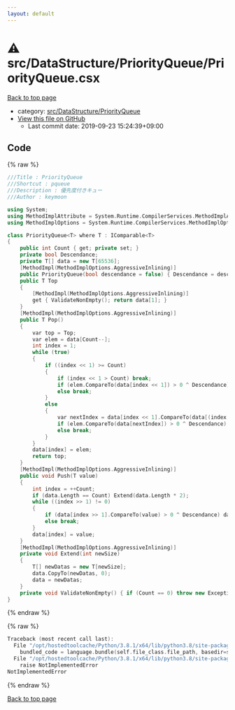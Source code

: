```yaml
---
layout: default
---
```


<!-- mathjax config similar to math.stackexchange -->
<script type="text/javascript" async
  src="https://cdnjs.cloudflare.com/ajax/libs/mathjax/2.7.5/MathJax.js?config=TeX-MML-AM_CHTML">
</script>
<script type="text/x-mathjax-config">
  MathJax.Hub.Config({
    TeX: { equationNumbers: { autoNumber: "AMS" }},
    tex2jax: {
      inlineMath: [ ['$','$'] ],
      processEscapes: true
    },
    "HTML-CSS": { matchFontHeight: false },
    displayAlign: "left",
    displayIndent: "2em"
  });
</script>

<script type="text/javascript" src="https://cdnjs.cloudflare.com/ajax/libs/jquery/3.4.1/jquery.min.js"></script>
<script src="https://cdn.jsdelivr.net/npm/jquery-balloon-js@1.1.2/jquery.balloon.min.js" integrity="sha256-ZEYs9VrgAeNuPvs15E39OsyOJaIkXEEt10fzxJ20+2I=" crossorigin="anonymous"></script>
<script type="text/javascript" src="../../../../assets/js/copy-button.js"></script>
<link rel="stylesheet" href="../../../../assets/css/copy-button.css" />


# :warning: src/DataStructure/PriorityQueue/PriorityQueue.csx

<a href="../../../../index.html">Back to top page</a>

* category: <a href="../../../../index.html#4bda892af511097f2ae4ab1d2c6f0901">src/DataStructure/PriorityQueue</a>
* <a href="{{ site.github.repository_url }}/blob/master/src/DataStructure/PriorityQueue/PriorityQueue.csx">View this file on GitHub</a>
    - Last commit date: 2019-09-23 15:24:39+09:00




## Code

<a id="unbundled"></a>
{% raw %}
```cpp
﻿///Title : PriorityQueue
///Shortcut : pqueue
///Description : 優先度付きキュー
///Author : keymoon

using System;
using MethodImplAttribute = System.Runtime.CompilerServices.MethodImplAttribute;
using MethodImplOptions = System.Runtime.CompilerServices.MethodImplOptions;

class PriorityQueue<T> where T : IComparable<T>
{
    public int Count { get; private set; }
    private bool Descendance;
    private T[] data = new T[65536];
    [MethodImpl(MethodImplOptions.AggressiveInlining)]
    public PriorityQueue(bool descendance = false) { Descendance = descendance; }
    public T Top
    {
        [MethodImpl(MethodImplOptions.AggressiveInlining)]
        get { ValidateNonEmpty(); return data[1]; }
    }
    [MethodImpl(MethodImplOptions.AggressiveInlining)]
    public T Pop()
    {
        var top = Top;
        var elem = data[Count--];
        int index = 1;
        while (true)
        {
            if ((index << 1) >= Count)
            {
                if (index << 1 > Count) break;
                if (elem.CompareTo(data[index << 1]) > 0 ^ Descendance) data[index] = data[index <<= 1];
                else break;
            }
            else
            {
                var nextIndex = data[index << 1].CompareTo(data[(index << 1) + 1]) <= 0 ^ Descendance ? (index << 1) : (index << 1) + 1;
                if (elem.CompareTo(data[nextIndex]) > 0 ^ Descendance) data[index] = data[index = nextIndex];
                else break;
            }
        }
        data[index] = elem;
        return top;
    }
    [MethodImpl(MethodImplOptions.AggressiveInlining)]
    public void Push(T value)
    {
        int index = ++Count;
        if (data.Length == Count) Extend(data.Length * 2);
        while ((index >> 1) != 0)
        {
            if (data[index >> 1].CompareTo(value) > 0 ^ Descendance) data[index] = data[index >>= 1];
            else break;
        }
        data[index] = value;
    }
    [MethodImpl(MethodImplOptions.AggressiveInlining)]
    private void Extend(int newSize)
    {
        T[] newDatas = new T[newSize];
        data.CopyTo(newDatas, 0);
        data = newDatas;
    }
    private void ValidateNonEmpty() { if (Count == 0) throw new Exception(); }
}
```
{% endraw %}

<a id="bundled"></a>
{% raw %}
```cpp
Traceback (most recent call last):
  File "/opt/hostedtoolcache/Python/3.8.1/x64/lib/python3.8/site-packages/onlinejudge_verify/docs.py", line 347, in write_contents
    bundled_code = language.bundle(self.file_class.file_path, basedir=self.cpp_source_path)
  File "/opt/hostedtoolcache/Python/3.8.1/x64/lib/python3.8/site-packages/onlinejudge_verify/languages/csharpscript.py", line 108, in bundle
    raise NotImplementedError
NotImplementedError

```
{% endraw %}

<a href="../../../../index.html">Back to top page</a>

